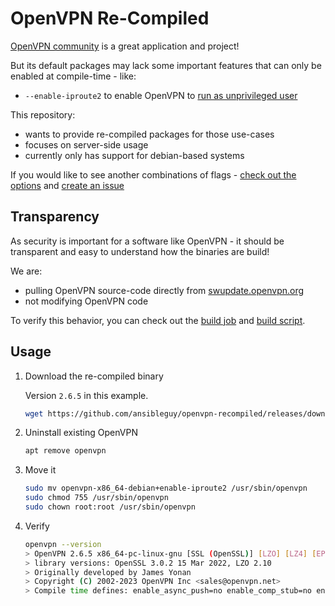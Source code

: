 # OpenVPN Re-Compiled

[OpenVPN community](https://community.openvpn.net/openvpn) is a great application and project!

But its default packages may lack some important features that can only be enabled at compile-time - like:

* `--enable-iproute2` to enable OpenVPN to [run as unprivileged user](https://openvpn.net/community-resources/hardening-openvpn-security/)


This repository:
* wants to provide re-compiled packages for those use-cases
* focuses on server-side usage
* currently only has support for debian-based systems

If you would like to see another combinations of flags - [check out the options](https://github.com/ansibleguy/openvpn-recompiled/blob/main/Flags.md) and [create an issue](https://github.com/ansibleguy/openvpn-recompiled/issues)

## Transparency

As security is important for a software like OpenVPN - it should be transparent and easy to understand how the binaries are build!

We are:
- pulling OpenVPN source-code directly from [swupdate.openvpn.org](https://swupdate.openvpn.org/community)
- not modifying OpenVPN code

To verify this behavior, you can check out the [build job](https://github.com/ansibleguy/openvpn-recompiled/blob/main/.github/workflows/build.yml) and [build script](https://github.com/ansibleguy/openvpn-recompiled/blob/main/build.sh).

## Usage

1. Download the re-compiled binary

   Version `2.6.5` in this example.

   ```bash
   wget https://github.com/ansibleguy/openvpn-recompiled/releases/download/2.6.5/openvpn-debian-ubuntu_enable-iproute2
   ```

2. Uninstall existing OpenVPN

   ```bash
   apt remove openvpn
   ```

3. Move it

   ```bash
   sudo mv openvpn-x86_64-debian+enable-iproute2 /usr/sbin/openvpn
   sudo chmod 755 /usr/sbin/openvpn
   sudo chown root:root /usr/sbin/openvpn
   ```

4. Verify

   ```bash
   openvpn --version
   > OpenVPN 2.6.5 x86_64-pc-linux-gnu [SSL (OpenSSL)] [LZO] [LZ4] [EPOLL] [MH/PKTINFO] [AEAD]
   > library versions: OpenSSL 3.0.2 15 Mar 2022, LZO 2.10
   > Originally developed by James Yonan
   > Copyright (C) 2002-2023 OpenVPN Inc <sales@openvpn.net>
   > Compile time defines: enable_async_push=no enable_comp_stub=no enable_crypto_ofb_cfb=yes enable_dco=no enable_dco_arg=auto enable_debug=yes enable_dlopen=unknown enable_dlopen_self=unknown enable_dlopen_self_static=unknown enable_fast_install=needless enable_fragment=yes enable_iproute2=yes enable_libtool_lock=yes enable_lz4=yes enable_lzo=yes enable_management=yes enable_pam_dlopen=no enable_pedantic=no enable_pkcs11=no enable_plugin_auth_pam=yes enable_plugin_down_root=yes enable_plugins=yes enable_port_share=yes enable_selinux=no enable_shared=yes enable_shared_with_static_runtimes=no enable_small=no enable_static=yes enable_strict=no enable_strict_options=no enable_systemd=no enable_werror=no enable_win32_dll=yes enable_wolfssl_options_h=yes enable_x509_alt_username=no with_aix_soname=aix with_crypto_library=openssl with_gnu_ld=yes with_mem_check=no with_openssl_engine=auto with_sysroot=no
   ```

